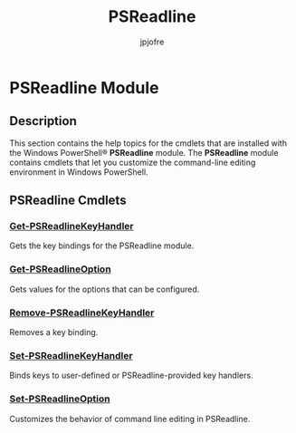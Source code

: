 ﻿---
title: PSReadline
description: 
keywords: powershell, cmdlet
author: jpjofre
manager: carolz
ms.date: 2016-09-30
ms.topic: reference
ms.prod: powershell
ms.technology: powershell
Module Name: PSReadline
Module Guid: 5714753b-2afd-4492-a5fd-01d9e2cff8b5
Download Help Link: http://go.microsoft.com/fwlink/?LinkId=528806
Help Version: 5.0.4.2
Locale: en-US
---

# PSReadline Module
## Description
This section contains the help topics for the cmdlets that are installed with the Windows PowerShell® **PSReadline** module. The **PSReadline** module contains cmdlets that let you customize the command-line editing environment in Windows PowerShell.

## PSReadline Cmdlets
### [Get-PSReadlineKeyHandler](.\Get-PSReadlineKeyHandler.md)
Gets the key bindings for the PSReadline module.


### [Get-PSReadlineOption](.\Get-PSReadlineOption.md)
Gets values for the options that can be configured.


### [Remove-PSReadlineKeyHandler](.\Remove-PSReadlineKeyHandler.md)
Removes a key binding.


### [Set-PSReadlineKeyHandler](.\Set-PSReadlineKeyHandler.md)
Binds keys to user-defined or PSReadline-provided key handlers.


### [Set-PSReadlineOption](.\Set-PSReadlineOption.md)
Customizes the behavior of command line editing in PSReadline.

